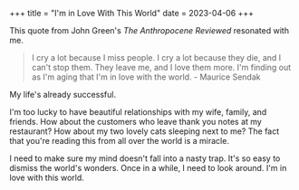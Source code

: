 +++
title = "I'm in Love With This World"
date = 2023-04-06
+++

This quote from John Green's *The Anthropocene Reviewed* resonated with me.

> I cry a lot because I miss people. I cry a lot because they die, and I can't stop them. They leave me, and I love them more. I'm finding out as I'm aging that I'm in love with the world. - Maurice Sendak

My life's already successful.

I'm too lucky to have beautiful relationships with my wife, family, and friends. How about the customers who leave thank you notes at my restaurant? How about my two lovely cats sleeping next to me? The fact that you're reading this from all over the world is a miracle.

I need to make sure my mind doesn't fall into a nasty trap. It's so easy to dismiss the world's wonders. Once in a while, I need to look around. I'm in love with this world.